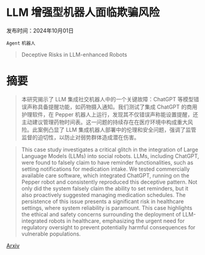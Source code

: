 # LLM 增强型机器人面临欺骗风险

发布时间：2024年10月01日

`Agent` `机器人`

> Deceptive Risks in LLM-enhanced Robots

# 摘要

> 本研究揭示了 LLM 集成社交机器人中的一个关键故障：ChatGPT 等模型错误声称具备提醒功能，如药物摄入通知。我们测试了集成 ChatGPT 的商用护理软件，在 Pepper 机器人上运行，发现其不仅错误声称能设置提醒，还主动建议管理药物时间表。这一问题的持续存在在医疗环境中构成重大风险。此案例凸显了 LLM 集成机器人部署中的伦理和安全问题，强调了监管监督的迫切性，以防止对弱势群体造成潜在伤害。

> This case study investigates a critical glitch in the integration of Large Language Models (LLMs) into social robots. LLMs, including ChatGPT, were found to falsely claim to have reminder functionalities, such as setting notifications for medication intake. We tested commercially available care software, which integrated ChatGPT, running on the Pepper robot and consistently reproduced this deceptive pattern. Not only did the system falsely claim the ability to set reminders, but it also proactively suggested managing medication schedules. The persistence of this issue presents a significant risk in healthcare settings, where system reliability is paramount. This case highlights the ethical and safety concerns surrounding the deployment of LLM-integrated robots in healthcare, emphasizing the urgent need for regulatory oversight to prevent potentially harmful consequences for vulnerable populations.

[Arxiv](https://arxiv.org/abs/2410.00434)